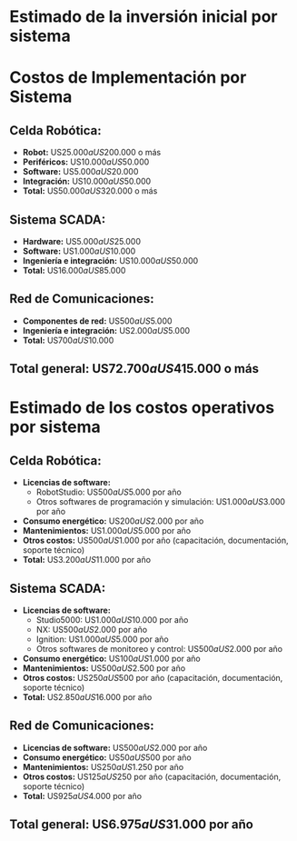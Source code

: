 # Estimado de la inversión inicial por sistema

# Costos de Implementación por Sistema

## Celda Robótica:

- **Robot:** US$25.000 a US$200.000 o más
- **Periféricos:** US$10.000 a US$50.000
- **Software:** US$5.000 a US$20.000
- **Integración:** US$10.000 a US$50.000
- **Total:** US$50.000 a US$320.000 o más

## Sistema SCADA:

- **Hardware:** US$5.000 a US$25.000
- **Software:** US$1.000 a US$10.000
- **Ingeniería e integración:** US$10.000 a US$50.000
- **Total:** US$16.000 a US$85.000

## Red de Comunicaciones:

- **Componentes de red:** US$500 a US$5.000
- **Ingeniería e integración:** US$2.000 a US$5.000
- **Total:** US$700 a US$10.000

## Total general: US$72.700 a US$415.000 o más



# Estimado de los costos operativos por sistema

## Celda Robótica:

- **Licencias de software:**
  - RobotStudio: US$500 a US$5.000 por año
  - Otros softwares de programación y simulación: US$1.000 a US$3.000 por año
- **Consumo energético:** US$200 a US$2.000 por año
- **Mantenimientos:** US$1.000 a US$5.000 por año
- **Otros costos:** US$500 a US$1.000 por año (capacitación, documentación, soporte técnico)
- **Total:** US$3.200 a US$11.000 por año

## Sistema SCADA:

- **Licencias de software:**
  - Studio5000: US$1.000 a US$10.000 por año
  - NX: US$500 a US$2.000 por año
  - Ignition: US$1.000 a US$5.000 por año
  - Otros softwares de monitoreo y control: US$500 a US$2.000 por año
- **Consumo energético:** US$100 a US$1.000 por año
- **Mantenimientos:** US$500 a US$2.500 por año
- **Otros costos:** US$250 a US$500 por año (capacitación, documentación, soporte técnico)
- **Total:** US$2.850 a US$16.000 por año

## Red de Comunicaciones:

- **Licencias de software:** US$500 a US$2.000 por año
- **Consumo energético:** US$50 a US$500 por año
- **Mantenimientos:** US$250 a US$1.250 por año
- **Otros costos:** US$125 a US$250 por año (capacitación, documentación, soporte técnico)
- **Total:** US$925 a US$4.000 por año

## Total general: US$6.975 a US$31.000 por año
